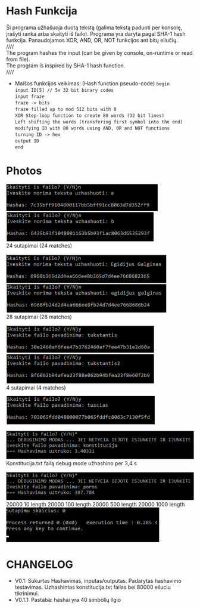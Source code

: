 # Hash Funkcija
 Ši programa užhašuoja duotą tekstą (galima tekstą paduoti per konsolę, įrašyti ranka arba skaityti iš failo). Programa yra daryta pagal SHA-1 hash funkcija. Panaudojamos XOR, AND, OR, NOT funkcijos ant bitų eilučių.  
////  
The program hashes the input (can be given by console, on-runtime or read from file).  
The program is inspired by SHA-1 hash function.  
////   
  
- Maišos funkcijos veikimas: (Hash function pseudo-code)
  `begin`   
    `input ID[5] // 5x 32 bit binary codes`  
    `input fraze`  
    `fraze -> bits`  
    `fraze filled up to mod 512 bits with 0`  
    `XOR Step-loop function to create 80 words (32 bit lines)`  
    `Left shifting the words (transfering first symbol into the end)`   
    `modifying ID with 80 words using AND, OR and NOT functions`  
    `turning ID -> hex`  
    `output ID`  
  `end`
  
# Photos
![](pic1.png)  
![](pic2.png)  
24 sutapimai (24 matches)  
  
![](pic3.png)  
![](pic4.png)  
28 sutapimai (28 matches)  
  
![](pic5.png)  
![](pic6.png)  
4 sutapimai (4 matches)  
  
![](pic7.png)  

![](pic8.png)  
Konstitucija.txt failą debug mode užhashino per 3,4 s  
  
![](pic9.png)  
20000 10 
length 20000 
100 length 
20000 500 length 
20000 1000 length  
![](pic10.png)  



# CHANGELOG
- V0.1: Sukurtas Hashavimas, inputas/outputas. Padarytas hashavimo testavimas. Uzhashintas konstitucija.txt failas bei 80000 eiluciu tikrinimui.
- V0.1.1: Pastaba: hashai yra 40 simbolių ilgio
